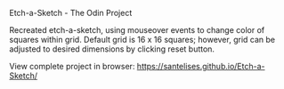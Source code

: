 Etch-a-Sketch - The Odin Project

Recreated etch-a-sketch, using mouseover events to change color of squares within grid. 
Default grid is 16 x 16 squares; however, grid can be adjusted to desired dimensions by clicking reset button. 

View complete project in browser: https://santelises.github.io/Etch-a-Sketch/
